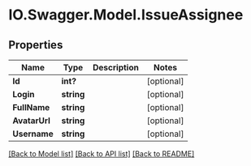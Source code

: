 # IO.Swagger.Model.IssueAssignee
## Properties

Name | Type | Description | Notes
------------ | ------------- | ------------- | -------------
**Id** | **int?** |  | [optional] 
**Login** | **string** |  | [optional] 
**FullName** | **string** |  | [optional] 
**AvatarUrl** | **string** |  | [optional] 
**Username** | **string** |  | [optional] 

[[Back to Model list]](../README.md#documentation-for-models) [[Back to API list]](../README.md#documentation-for-api-endpoints) [[Back to README]](../README.md)

